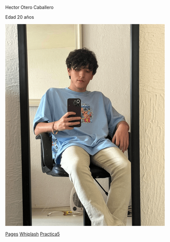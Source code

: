 Hector Otero Caballero

Edad 20 años

![YO](./docs/img/Yo.png)

[Pages](https://hectorotero.github.io/DesarrolloWeb/)
[Whiplash](https://hectorotero.github.io/DesarrolloWeb/Practica4/index.html)
[Practica5]()